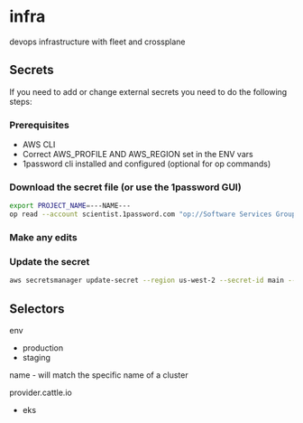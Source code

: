 # infra
devops infrastructure with fleet and crossplane

## Secrets
If you need to add or change external secrets you need to do the following steps:

### Prerequisites
- AWS CLI
- Correct AWS_PROFILE AND AWS_REGION set in the ENV vars
- 1password cli installed and configured (optional for op commands)

### Download the secret file (or use the 1password GUI)

```bash
export PROJECT_NAME=---NAME---
op read --account scientist.1password.com "op://Software Services Group/$PROJECT_NAME-main.json/$PROJECT_NAME-main.json" > $PROJECT_NAME-main.json
```


### Make any edits

### Update the secret

```bash
aws secretsmanager update-secret --region us-west-2 --secret-id main --secret-string file://$PROJECT_NAME-main.json
```

## Selectors

env
 - production
 - staging

name - will match the specific name of a cluster


provider.cattle.io
  - eks

